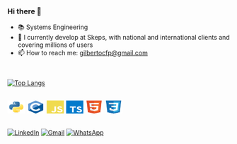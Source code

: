### Hi there 👋

- 📚 Systems Engineering
- 🤖 I currently develop at Skeps, with national and international clients and covering millions of users
- 📫 How to reach me: gilbertocfp@gmail.com<br>
<br>

  [![Top Langs](https://github-readme-stats.vercel.app/api/top-langs/?username=GilCFP&hide=powershell,makefile,css,CMAKE,HTML,Cpp&exclude_repo=teste_de_afinidade&size_weight=0.5&count_weight=0.8&layout=donut-vertical&theme=dark)](https://github.com/anuraghazra/github-readme-stats)

<div style="display: inline_block"><br>
  <img align="center" alt="Gil-Python" height="30" width="40" src="https://raw.githubusercontent.com/devicons/devicon/master/icons/python/python-original.svg">
  <img align="center" alt="Gil-C" height="30" width="40" src="https://raw.githubusercontent.com/devicons/devicon/master/icons/c/c-original.svg">
  <img align="center" alt="Gil-Js" height="30" width="40" src="https://raw.githubusercontent.com/devicons/devicon/master/icons/javascript/javascript-plain.svg">
  <img align="center" alt="Gil-Ts" height="30" width="40" src="https://raw.githubusercontent.com/devicons/devicon/master/icons/typescript/typescript-plain.svg">
  <img align="center" alt="Gil-HTML" height="30" width="40" src="https://raw.githubusercontent.com/devicons/devicon/master/icons/html5/html5-original.svg">
  <img align="center" alt="Gil-CSS" height="30" width="40" src="https://raw.githubusercontent.com/devicons/devicon/master/icons/css3/css3-original.svg">
  
</div>

<div style="margin-top: 20px; display: flex">
	<br>
	
[![LinkedIn](https://img.shields.io/badge/linkedin-%230077B5.svg?style=for-the-badge&logo=linkedin&logoColor=white)](https://www.linkedin.com/in/gilcfp/)
[![Gmail](https://img.shields.io/badge/Gmail-D14836?style=for-the-badge&logo=gmail&logoColor=white)](mailto:gilbertocfp@gmail.com)
[![WhatsApp](https://img.shields.io/badge/WhatsApp-25D366?style=for-the-badge&logo=whatsapp&logoColor=white)](https://wa.me/+5531989213846)

</div>
